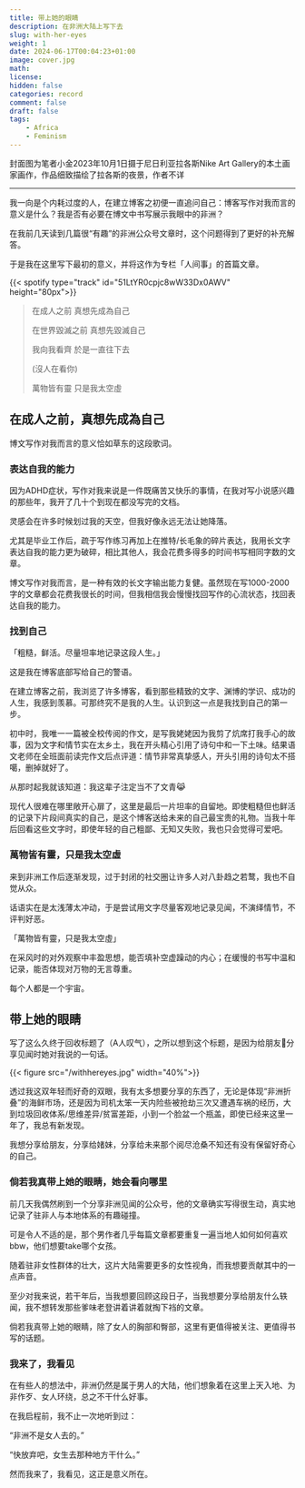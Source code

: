 ```yaml
---
title: 带上她的眼睛
description: 在非洲大陆上写下去
slug: with-her-eyes
weight: 1
date: 2024-06-17T00:04:23+01:00
image: cover.jpg
math: 
license: 
hidden: false
categories: record
comment: false
draft: false
tags:
    - Africa
    - Feminism
---
```

封面图为笔者小金2023年10月1日摄于尼日利亚拉各斯Nike Art Gallery的本土画家画作，作品细致描绘了拉各斯的夜景，作者不详

---

我一向是个内耗过度的人，在建立博客之初便一直追问自己：博客写作对我而言的意义是什么？我是否有必要在博文中书写展示我眼中的非洲？

在我前几天读到几篇很“有趣”的非洲公众号文章时，这个问题得到了更好的补充解答。

于是我在这里写下最初的意义，并将这作为专栏「人间事」的首篇文章。

{{< spotify type="track" id="51LtYR0cpjc8wW33Dx0AWV" height="80px">}}

> 在成人之前 真想先成為自己
> 
> 在世界毀滅之前 真想先毀滅自己
>
> 我向我看齊 於是一直往下去 
>
> (沒人在看你)
>
> 萬物皆有靈 只是我太空虛

## 在成人之前，真想先成為自己

博文写作对我而言的意义恰如草东的这段歌词。

### 表达自我的能力

因为ADHD症状，写作对我来说是一件既痛苦又快乐的事情，在我对写小说感兴趣的那些年，我开了几十个到现在都没写完的文档。

灵感会在许多时候划过我的天空，但我好像永远无法让她降落。

尤其是毕业工作后，疏于写作练习再加上在推特/长毛象的碎片表达，我用长文字表达自我的能力更为破碎，相比其他人，我会花费多得多的时间书写相同字数的文章。

博文写作对我而言，是一种有效的长文字输出能力复健。虽然现在写1000-2000字的文章都会花费我很长的时间，但我相信我会慢慢找回写作的心流状态，找回表达自我的能力。

### 找到自己

「粗糙，鲜活。尽量坦率地记录这段人生。」

这是我在博客底部写给自己的警语。

在建立博客之前，我浏览了许多博客，看到那些精致的文字、渊博的学识、成功的人生，我感到羡慕。可那终究不是我的人生。认识到这一点是我找到自己的第一步。

初中时，我唯一一篇被全校传阅的作文，是写我姥姥因为我剪了炕席打我手心的故事，因为文字和情节实在太乡土，我在开头精心引用了诗句中和一下土味。结果语文老师在全班面前读完作文后点评道：情节非常真挚感人，开头引用的诗句太不搭噶，删掉就好了。

从那时起我就该知道：我这辈子注定当不了文青😹

现代人很难在哪里敞开心扉了，这里是最后一片坦率的自留地。即使粗糙但也鲜活的记录下片段间真实的自己，是这个博客送给未来的自己最宝贵的礼物。当我十年后回看这些文字时，即使年轻的自己粗鄙、无知又失败，我也只会觉得可爱吧。


### 萬物皆有靈，只是我太空虛

来到非洲工作后逐渐发现，过于封闭的社交圈让许多人对八卦趋之若鹜，我也不自觉从众。

话语实在是太浅薄太冲动，于是尝试用文字尽量客观地记录见闻，不演绎情节，不评判好恶。

「萬物皆有靈，只是我太空虛」

在采风时的对外观察中丰盈思想，能否填补空虚躁动的内心；在缓慢的书写中温和记录，能否体现对万物的无言尊重。

每个人都是一个宇宙。

## 带上她的眼睛

写了这么久终于回收标题了（A人叹气），之所以想到这个标题，是因为给朋友🌙分享见闻时她对我说的一句话。

{{< figure src="/withhereyes.jpg" width="40%">}}

透过我这双年轻而好奇的双眼，我有太多想要分享的东西了，无论是体现“非洲折叠”的海鲜市场，还是因为司机太笨一天内险些被抢劫三次又遭遇车祸的经历，大到垃圾回收体系/思维差异/贫富差距，小到一个脸盆一个瓶盖，即使已经来这里一年了，我总有新发现。

我想分享给朋友，分享给媎妹，分享给未来那个阅尽沧桑不知还有没有保留好奇心的自己。

### 倘若我真带上她的眼睛，她会看向哪里

前几天我偶然刷到一个分享非洲见闻的公众号，他的文章确实写得很生动，真实地记录了驻非人与本地体系的有趣碰撞。

可是令人不适的是，那个男作者几乎每篇文章都要重复一遍当地人如何如何喜欢bbw，他们想要take哪个女孩。

随着驻非女性群体的壮大，这片大陆需要更多的女性视角，而我想要贡献其中的一点声音。

至少对我来说，若干年后，当我想要回顾这段日子，当我想要分享给朋友什么轶闻，我不想转发那些爹味老登讲着讲着就掏下裆的文章。

倘若我真带上她的眼睛，除了女人的胸部和臀部，这里有更值得被关注、更值得书写的话题。

### 我来了，我看见

在有些人的想法中，非洲仍然是属于男人的大陆，他们想象着在这里上天入地、为非作歹、女人环绕，总之不干什么好事。

在我启程前，我不止一次地听到过：

“非洲不是女人去的。”

“快放弃吧，女生去那种地方干什么。”

然而我来了，我看见，这正是意义所在。